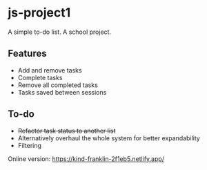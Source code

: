 # js-project1
 
A simple to-do list. A school project.

## Features
* Add and remove tasks
* Complete tasks
* Remove all completed tasks
* Tasks saved between sessions

## To-do
* ~~Refactor task status to another list~~
* Alternatively overhaul the whole system for better expandability
* Filtering

Online version: https://kind-franklin-2f1eb5.netlify.app/